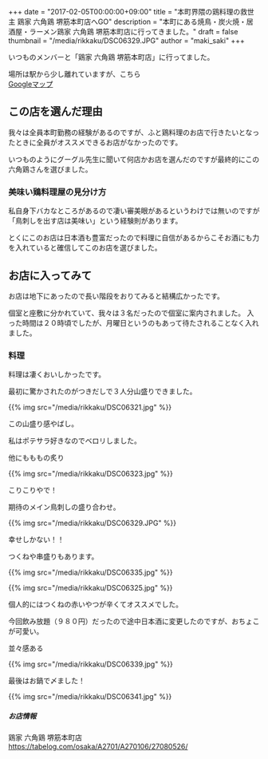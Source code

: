 +++
date = "2017-02-05T00:00:00+09:00"
title = "本町界隈の鶏料理の救世主 鶏家 六角鶏 堺筋本町店へGO"
description = "本町にある焼鳥・炭火焼・居酒屋・ラーメン鶏家 六角鶏 堺筋本町店に行ってきました。"
draft = false
thumbnail = "/media/rikkaku/DSC06329.JPG"
author = "maki_saki"
+++

いつものメンバーと「鶏家 六角鶏 堺筋本町店」に行ってました。

<!--more-->

場所は駅から少し離れていますが、こちら  
[Googleマップ](https://www.google.co.jp/maps?safe=off&espv=2&q=%E3%80%92541-0047+%E5%A4%A7%E9%98%AA%E5%BA%9C%E5%A4%A7%E9%98%AA%E5%B8%82%E4%B8%AD%E5%A4%AE%E5%8C%BA%E6%B7%A1%E8%B7%AF%E7%94%BA2-6-11&bav=on.2,or.r_cp.&biw=1334&bih=648&dpr=2&ion=1&um=1&ie=UTF-8&sa=X&ved=0ahUKEwiphc6P_vXRAhXJUrwKHUZTASAQ_AUIBigB)

## この店を選んだ理由

我々は全員本町勤務の経験があるのですが、ふと鶏料理のお店で行きたいとなったときに全員がオススメできるお店がなかったのです。

いつものようにグーグル先生に聞いて何店かお店を選んだのですが最終的にこの六角鶏さんを選びました。

### 美味い鶏料理屋の見分け方

私自身下バカなところがあるので凄い審美眼があるというわけでは無いのですが「鳥刺しを出す店は美味い」という経験則があります。

とくにこのお店は日本酒も豊富だったので料理に自信があるからこそお酒にも力を入れていると確信してこのお店を選びました。

## お店に入ってみて

お店は地下にあったので長い階段をおりてみると結構広かったです。

個室と座敷に分かれていて、我々は３名だったので個室に案内されました。
入った時間は２０時頃でしたが、月曜日というのもあって待たされることなく入れました。

### 料理

料理は凄くおいしかったです。

最初に驚かされたのがつきだしで３人分山盛りできました。

{{% img src="/media/rikkaku/DSC06321.jpg" %}}

この山盛り感やばし。

私はポテサラ好きなのでベロリしました。

他にもももの炙り

{{% img src="/media/rikkaku/DSC06323.jpg" %}}

こりこりやで！

期待のメイン鳥刺しの盛り合わせ。

{{% img src="/media/rikkaku/DSC06329.JPG" %}}

幸せしかない！！

つくねや串盛りもあります。

{{% img src="/media/rikkaku/DSC06335.jpg" %}}

{{% img src="/media/rikkaku/DSC06325.jpg" %}}

個人的にはつくねの赤いやつが辛くてオススメでした。

今回飲み放題（９８０円）だったので途中日本酒に変更したのですが、おちょこが可愛い。

並々感ある

{{% img src="/media/rikkaku/DSC06339.jpg" %}}

最後はお鍋で〆ました！

{{% img src="/media/rikkaku/DSC06341.jpg" %}}

##### お店情報

鶏家 六角鶏 堺筋本町店  
<https://tabelog.com/osaka/A2701/A270106/27080526/>
